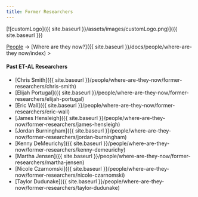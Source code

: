 ```yaml
---
title: Former Researchers
---
```


[![customLogo]({{ site.baseurl }}/assets/images/customLogo.png)]({{ site.baseurl }})

[People]({{site.baseurl}}/people/index) -> [Where are they now?]({{ site.baseurl }}/docs/people/where-are-they now/index) >

#### Past ET-AL Researchers

- [Chris Smith]({{ site.baseurl }}/people/where-are-they-now/former-researchers/chris-smith)
- [Elijah Portugal]({{ site.baseurl }}/people/where-are-they-now/former-researchers/elijah-portugal)
- [Eric Wall]({{ site.baseurl }}/people/where-are-they-now/former-researchers/eric-wall)
- [James Hensleigh]({{ site.baseurl }}/people/where-are-they-now/former-researchers/james-hensleigh)
- [Jordan Burningham]({{ site.baseurl }}/people/where-are-they-now/former-researchers/jordan-burningham)
- [Kenny DeMeurichy]({{ site.baseurl }}/people/where-are-they-now/former-researchers/kenny-demeurichy)
- [Martha Jensen]({{ site.baseurl }}/people/where-are-they-now/former-researchers/martha-jensen)
- [Nicole Czarnomski]({{ site.baseurl }}/people/where-are-they-now/former-researchers/nicole-czarnomski)
- [Taylor Dudunake]({{ site.baseurl }}/people/where-are-they-now/former-researchers/taylor-dudunake)


